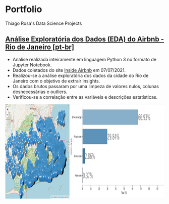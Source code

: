 # Portfolio

Thiago Rosa's Data Science Projects

## [Análise Exploratória dos Dados (EDA) do Airbnb - Rio de Janeiro [pt-br]](https://github.com/thiagosouzadarosa/Projects/blob/main/An%C3%A1lise_Explorat%C3%B3ria_dos_Dados_do_Airbnb(Rio_de_Janeiro).ipynb)

* Análise realizada inteiramente em linguagem Python 3 no formato de Jupyter Notebook.
* Dados coletados do site [Inside Airbnb](http://insideairbnb.com/get-the-data.html) em 07/07/2021.
* Realizou-se a análise exploratória dos dados da cidade do Rio de Janeiro com o objetivo de extrair insights.
* Os dados brutos passaram por uma limpeza de valores nulos, colunas desnecessárias e outliers.
* Verificou-se a correlação entre as variáveis e descrições estatísticas.

<p align="center">
  <img src='https://raw.githubusercontent.com/thiagosouzadarosa/Portfolio/main/img/EDA.png' height=300px>
 </p>

